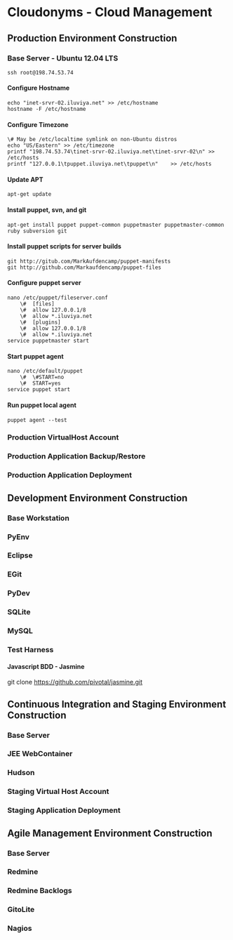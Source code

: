# Cloudonyms - Cloud Management
## Production Environment Construction
### Base Server - Ubuntu 12.04 LTS
	ssh root@198.74.53.74
#### Configure Hostname
	echo "inet-srvr-02.iluviya.net" >> /etc/hostname
	hostname -F /etc/hostname
#### Configure Timezone
	\# May be /etc/localtime symlink on non-Ubuntu distros
	echo "US/Eastern" >> /etc/timezone
	printf "198.74.53.74\tinet-srvr-02.iluviya.net\tinet-srvr-02\n" >> /etc/hosts
	printf "127.0.0.1\tpuppet.iluviya.net\tpuppet\n"	>> /etc/hosts
#### Update APT
	apt-get update
#### Install puppet, svn, and git
	apt-get install puppet puppet-common puppetmaster puppetmaster-common ruby subversion git
#### Install puppet scripts for server builds
	git http://gitub.com/MarkAufdencamp/puppet-manifests
	git http://github.com/Markaufdencamp/puppet-files
#### Configure puppet server
	nano /etc/puppet/fileserver.conf
		\#	[files]
		\#	allow 127.0.0.1/8
		\#	allow *.iluviya.net
		\#	[plugins]
		\#	allow 127.0.0.1/8
		\#	allow *.iluviya.net
	service puppetmaster start
#### Start puppet agent
	nano /etc/default/puppet
		\#	\#START=no
		\#	START=yes
	service puppet start
#### Run puppet local agent
	puppet agent --test	
### Production VirtualHost Account
### Production Application Backup/Restore
### Production Application Deployment
## Development Environment Construction
### Base Workstation
### PyEnv
### Eclipse
### EGit
### PyDev
### SQLite
### MySQL
### Test Harness
#### Javascript BDD - Jasmine
git clone https://github.com/pivotal/jasmine.git
## Continuous Integration and Staging Environment Construction
### Base Server
### JEE WebContainer
### Hudson
### Staging Virtual Host Account
### Staging Application Deployment
## Agile Management Environment Construction
### Base Server
### Redmine 
### Redmine Backlogs
### GitoLite
### Nagios